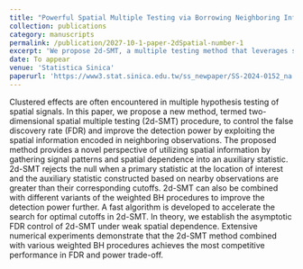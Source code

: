 ```yaml
---
title: "Powerful Spatial Multiple Testing via Borrowing Neighboring Information"
collection: publications
category: manuscripts
permalink: /publication/2027-10-1-paper-2dSpatial-number-1
excerpt: 'We propose 2d-SMT, a multiple testing method that leverages spatial information via an auxiliary statistic to improve FDR control and power for spatial signals. 2d-SMT integrates with weighted BH procedures, offers fast optimization, and shows superior FDR-power performance in theory and simulations.'
date: To appear
venue: 'Statistica Sinica'
paperurl: 'https://www3.stat.sinica.edu.tw/ss_newpaper/SS-2024-0152_na.pdf'
---
```

Clustered effects are often encountered in multiple hypothesis testing of spatial signals. In this paper, we propose a new method, termed two-dimensional spatial multiple testing (2d-SMT) procedure, to control the false discovery rate (FDR) and improve the detection power by exploiting the spatial information encoded in neighboring observations. The proposed method provides a novel perspective of utilizing spatial information by gathering signal patterns and spatial dependence into an auxiliary statistic. 2d-SMT rejects the null when a primary statistic at the location of interest and the auxiliary statistic constructed based on nearby observations are greater than their corresponding cutoffs. 2d-SMT can also be combined with different variants of the weighted BH procedures to improve the detection power further. A fast algorithm is developed to accelerate the search for optimal cutoffs in 2d-SMT. In theory, we establish the asymptotic FDR control of 2d-SMT under weak spatial dependence. Extensive numerical experiments demonstrate that the 2d-SMT method combined with various weighted BH procedures achieves the most competitive performance in FDR and power trade-off.
